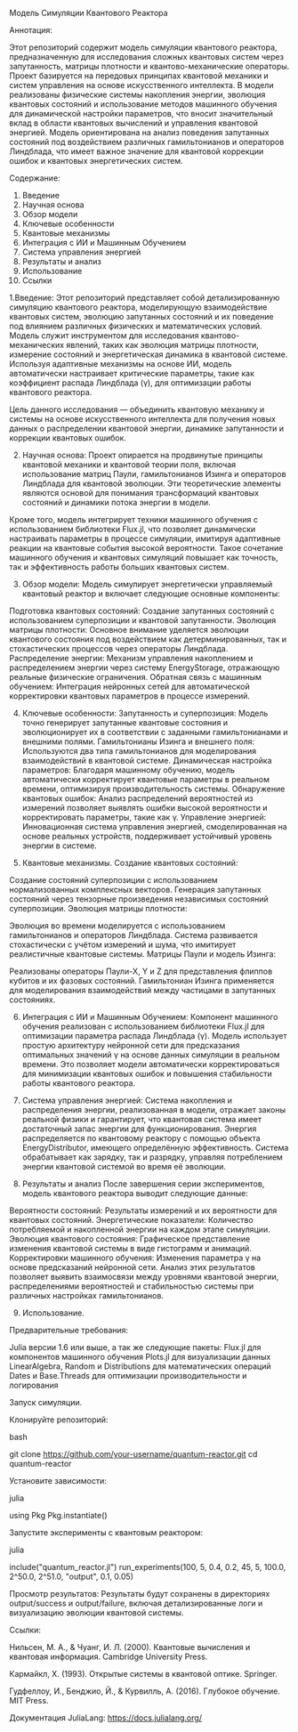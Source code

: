 Модель Симуляции Квантового Реактора

Аннотация:

Этот репозиторий содержит модель симуляции квантового реактора, предназначенную для исследования сложных квантовых систем через запутанность, матрицы плотности и квантово-механические операторы. Проект базируется на передовых принципах квантовой механики и систем управления на основе искусственного интеллекта. В модели реализованы физические системы накопления энергии, эволюция квантовых состояний и использование методов машинного обучения для динамической настройки параметров, что вносит значительный вклад в области квантовых вычислений и управления квантовой энергией. Модель ориентирована на анализ поведения запутанных состояний под воздействием различных гамильтонианов и операторов Линдблада, что имеет важное значение для квантовой коррекции ошибок и квантовых энергетических систем.

Содержание:

1. Введение
2. Научная основа
3. Обзор модели
4. Ключевые особенности
5. Квантовые механизмы
6. Интеграция с ИИ и Машинным Обучением
7. Система управления энергией
8. Результаты и анализ
9. Использование
10. Ссылки

1.Введение:
Этот репозиторий представляет собой детализированную симуляцию квантового реактора, моделирующую взаимодействие квантовых систем, эволюцию запутанных состояний и их поведение под влиянием различных физических и математических условий. Модель служит инструментом для исследования квантово-механических явлений, таких как эволюция матрицы плотности, измерение состояний и энергетическая динамика в квантовой системе. Используя адаптивные механизмы на основе ИИ, модель автоматически настраивает критические параметры, такие как коэффициент распада Линдблада (γ), для оптимизации работы квантового реактора.

Цель данного исследования — объединить квантовую механику и системы на основе искусственного интеллекта для получения новых данных о распределении квантовой энергии, динамике запутанности и коррекции квантовых ошибок.

2. Научная основа:
Проект опирается на продвинутые принципы квантовой механики и квантовой теории поля, включая использование матриц Паули, гамильтонианов Изинга и операторов Линдблада для квантовой эволюции. Эти теоретические элементы являются основой для понимания трансформаций квантовых состояний и динамики потока энергии в модели.

Кроме того, модель интегрирует техники машинного обучения с использованием библиотеки Flux.jl, что позволяет динамически настраивать параметры в процессе симуляции, имитируя адаптивные реакции на квантовые события высокой вероятности. Такое сочетание машинного обучения и квантовых симуляций повышает как точность, так и эффективность работы больших квантовых систем.

3. Обзор модели:
Модель симулирует энергетически управляемый квантовый реактор и включает следующие основные компоненты:

Подготовка квантовых состояний: Создание запутанных состояний с использованием суперпозиции и квантовой запутанности.
Эволюция матрицы плотности: Основное внимание уделяется эволюции квантового состояния под воздействием как детерминированных, так и стохастических процессов через операторы Линдблада.
Распределение энергии: Механизм управления накоплением и распределением энергии через систему EnergyStorage, отражающую реальные физические ограничения.
Обратная связь с машинным обучением: Интеграция нейронных сетей для автоматической корректировки квантовых параметров в процессе измерений.

4. Ключевые особенности:
Запутанность и суперпозиция: Модель точно генерирует запутанные квантовые состояния и эволюционирует их в соответствии с заданными гамильтонианами и внешними полями.
Гамильтонианы Изинга и внешнего поля: Используются два типа гамильтонианов для моделирования взаимодействий в квантовой системе.
Динамическая настройка параметров: Благодаря машинному обучению, модель автоматически корректирует квантовые параметры в реальном времени, оптимизируя производительность системы.
Обнаружение квантовых ошибок: Анализ распределений вероятностей из измерений позволяет выявлять ошибки высокой вероятности и корректировать параметры, такие как γ.
Управление энергией: Инновационная система управления энергией, смоделированная на основе реальных устройств, поддерживает устойчивый уровень энергии в системе.

5. Квантовые механизмы.
Создание квантовых состояний:

Создание состояний суперпозиции с использованием нормализованных комплексных векторов.
Генерация запутанных состояний через тензорные произведения независимых состояний суперпозиции.
Эволюция матрицы плотности:

Эволюция во времени моделируется с использованием гамильтонианов и операторов Линдблада.
Система развивается стохастически с учётом измерений и шума, что имитирует реалистичные квантовые системы.
Матрицы Паули и модель Изинга:

Реализованы операторы Паули-X, Y и Z для представления флиппов кубитов и их фазовых состояний.
Гамильтониан Изинга применяется для моделирования взаимодействий между частицами в запутанных состояниях.

6. Интеграция с ИИ и Машинным Обучением:
Компонент машинного обучения реализован с использованием библиотеки Flux.jl для оптимизации параметра распада Линдблада (γ). Модель использует простую архитектуру нейронной сети для предсказания оптимальных значений γ на основе данных симуляции в реальном времени. Это позволяет модели автоматически корректироваться для минимизации квантовых ошибок и повышения стабильности работы квантового реактора.

7. Система управления энергией:
Система накопления и распределения энергии, реализованная в модели, отражает законы реальной физики и гарантирует, что квантовая система имеет достаточный запас энергии для функционирования. Энергия распределяется по квантовому реактору с помощью объекта EnergyDistributor, имеющего определённую эффективность. Система обрабатывает как зарядку, так и разрядку, управляя потреблением энергии квантовой системой во время её эволюции.

8. Результаты и анализ
После завершения серии экспериментов, модель квантового реактора выводит следующие данные:

Вероятности состояний: Результаты измерений и их вероятности для квантовых состояний.
Энергетические показатели: Количество потребляемой и накопленной энергии на каждом этапе симуляции.
Эволюция квантового состояния: Графическое представление изменения квантовой системы в виде гистограмм и анимаций.
Корректировки машинного обучения: Изменения параметра γ на основе предсказаний нейронной сети.
Анализ этих результатов позволяет выявить взаимосвязи между уровнями квантовой энергии, распределениями вероятностей и стабильностью системы при различных настройках гамильтонианов.

9. Использование.

Предварительные требования:

Julia версии 1.6 или выше, а так же следующие пакеты:
Flux.jl для компонентов машинного обучения
Plots.jl для визуализации данных
LinearAlgebra, Random и Distributions для математических операций
Dates и Base.Threads для оптимизации производительности и логирования

Запуск симуляции.

Клонируйте репозиторий:

bash

git clone https://github.com/your-username/quantum-reactor.git
cd quantum-reactor

Установите зависимости:

julia

using Pkg
Pkg.instantiate()

Запустите эксперименты с квантовым реактором:

julia

include("quantum_reactor.jl")
run_experiments(100, 5, 0.4, 0.2, 45, 5, 100.0, 2^50.0, 2^51.0, "output", 0.1, 0.05)

Просмотр результатов: Результаты будут сохранены в директориях output/success и output/failure, включая детализированные логи и визуализацию эволюции квантовой системы.

Ссылки:

Нильсен, М. А., & Чуанг, И. Л. (2000). Квантовые вычисления и квантовая информация. Cambridge University Press.

Кармайкл, Х. (1993). Открытые системы в квантовой оптике. Springer.

Гудфеллоу, И., Бенджио, Й., & Курвилль, А. (2016). Глубокое обучение. MIT Press.

Документация JuliaLang: https://docs.julialang.org/
